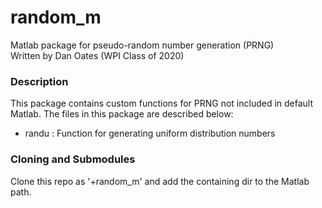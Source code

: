 # random_m
Matlab package for pseudo-random number generation (PRNG)  
Written by Dan Oates (WPI Class of 2020)

### Description
This package contains custom functions for PRNG not included in default Matlab.
The files in this package are described below:

- randu : Function for generating uniform distribution numbers

### Cloning and Submodules
Clone this repo as '+random_m' and add the containing dir to the Matlab path.
